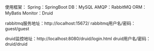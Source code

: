 使用框架：
Spring：SpringBoot
DB：MySQL
AMQP：RabbitMQ
ORM：MyBatis
Monitor：Druid

rabbitmq服务地址：http://localhost:15672/
rabbitmq用户名/密码：guest/guest


druid监控地址：http://localhost:8080/druid/login.html
druid用户名/密码：druid/druid

